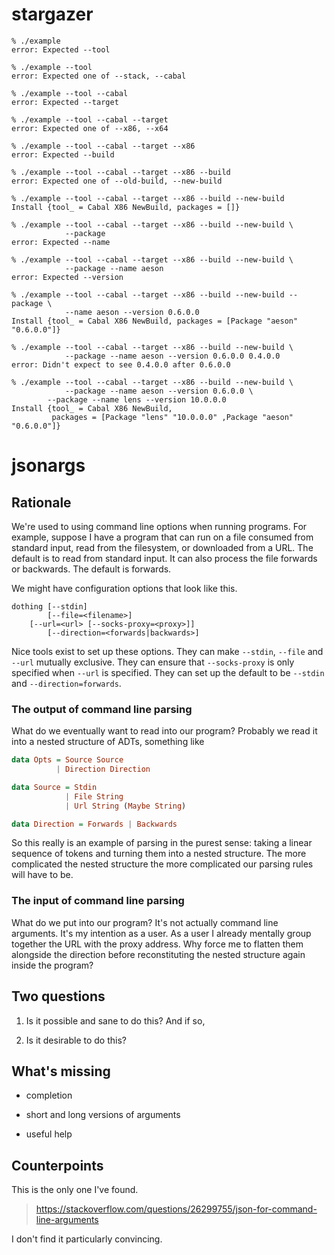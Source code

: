 # stargazer

```
% ./example
error: Expected --tool

% ./example --tool
error: Expected one of --stack, --cabal

% ./example --tool --cabal
error: Expected --target

% ./example --tool --cabal --target
error: Expected one of --x86, --x64

% ./example --tool --cabal --target --x86
error: Expected --build

% ./example --tool --cabal --target --x86 --build
error: Expected one of --old-build, --new-build

% ./example --tool --cabal --target --x86 --build --new-build
Install {tool_ = Cabal X86 NewBuild, packages = []}

% ./example --tool --cabal --target --x86 --build --new-build \
            --package
error: Expected --name

% ./example --tool --cabal --target --x86 --build --new-build \
            --package --name aeson
error: Expected --version

% ./example --tool --cabal --target --x86 --build --new-build --package \
            --name aeson --version 0.6.0.0
Install {tool_ = Cabal X86 NewBuild, packages = [Package "aeson" "0.6.0.0"]}

% ./example --tool --cabal --target --x86 --build --new-build \
            --package --name aeson --version 0.6.0.0 0.4.0.0
error: Didn't expect to see 0.4.0.0 after 0.6.0.0

% ./example --tool --cabal --target --x86 --build --new-build \
            --package --name aeson --version 0.6.0.0 \
	    --package --name lens --version 10.0.0.0
Install {tool_ = Cabal X86 NewBuild,
         packages = [Package "lens" "10.0.0.0" ,Package "aeson" "0.6.0.0"]}
```

# jsonargs

## Rationale

We're used to using command line options when running programs.  For
example, suppose I have a program that can run on a file consumed from
standard input, read from the filesystem, or downloaded from a URL.
The default is to read from standard input.  It can also process the
file forwards or backwards.  The default is forwards.

We might have configuration options that look like this.

```
dothing [--stdin]
        [--file=<filename>]
	[--url=<url> [--socks-proxy=<proxy>]]
        [--direction=<forwards|backwards>]
```

Nice tools exist to set up these options.  They can make `--stdin`,
`--file` and `--url` mutually exclusive.  They can ensure that
`--socks-proxy` is only specified when `--url` is specified.  They can
set up the default to be `--stdin` and `--direction=forwards`.

### The output of command line parsing

What do we eventually want to read into our program?  Probably we read
it into a nested structure of ADTs, something like

```haskell
data Opts = Source Source
          | Direction Direction

data Source = Stdin
            | File String
            | Url String (Maybe String)

data Direction = Forwards | Backwards
```

So this really is an example of parsing in the purest sense: taking a
linear sequence of tokens and turning them into a nested structure.
The more complicated the nested structure the more complicated our
parsing rules will have to be.

### The input of command line parsing

What do we put into our program?  It's not actually command line
arguments.  It's my intention as a user.  As a user I already mentally
group together the URL with the proxy address.  Why force me to
flatten them alongside the direction before reconstituting the nested
structure again inside the program?


## Two questions

1. Is it possible and sane to do this?  And if so,

2. Is it desirable to do this?

## What's missing

* completion

* short and long versions of arguments

* useful help

## Counterpoints

This is the only one I've found.

> https://stackoverflow.com/questions/26299755/json-for-command-line-arguments

I don't find it particularly convincing.
